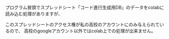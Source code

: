 プログラム冒頭でスプレッドシート「コード進行生成用DB」のデータをcolabに読み込む処理がありますが、

このスプレッドシートのアクセス権が私の高校のアカウントにのみ与えられているので、
高校のgoogleアカウント以外ではcolab上での処理が出来ません。
